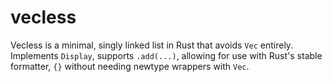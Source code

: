 # vecless
Vecless is a minimal, singly linked list in Rust that avoids `Vec` entirely. Implements `Display`, supports `.add(...)`, allowing for use with Rust's stable formatter, `{}` without needing newtype wrappers with `Vec`.
